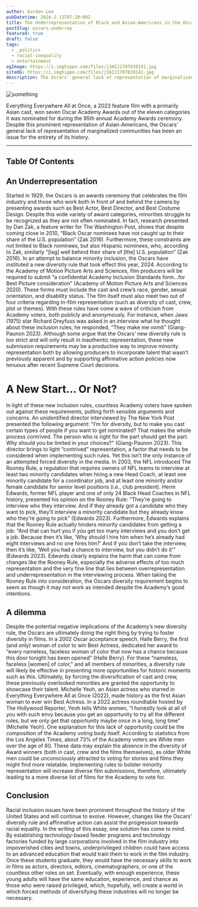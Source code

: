 ```yaml
---
author: Gordon Lee
pubDatetime: 2024-2-13T07:20:00Z
title: The Underrepresentation of Black and Asian-Americans in the Oscars
postSlug: oscars-underrep
featured: true
draft: false
tags:
  - _politics
  - racial-inequality
  - entertainment
ogImage: https://i.imghippo.com/files/j3AIJ1707839141.jpg
siteOG: https://i.imghippo.com/files/j3AIJ1707839141.jpg
description: The Oscars' general lack of representation of marginalized communities has been an issue for the entirety of its history.
---
```


<img src="https://i.imghippo.com/files/j3AIJ1707839141.jpg" alt="something">

Everything Everywhere All at Once, a 2023 feature film with a primarily Asian cast, won seven Oscar Academy Awards out of the eleven categories it was nominated for during the 95th annual Academy Awards ceremony. Despite this prominent representation of Asian-Americans, the Oscars' general lack of representation of marginalized communities has been an issue for the entirety of its history.

---

## Table Of Contents

## An Underrepresentation

Started in 1929, the Oscars is an awards ceremony that celebrates the film industry and those who work both in front of and behind the camera by presenting awards such as Best Actor, Best Director, and Best Costume Design. Despite this wide variety of award categories, minorities struggle to be recognized as they are not often nominated. In fact, research presented by Dan Zak, a feature writer for The Washington Post, shows that despite coming close in 2010, “Black Oscar nominees have not caught up to their share of the U.S. population” (Zak 2016). Furthermore, these constraints are not limited to Black nominees, but also Hispanic nominees, who, according to Zak, similarly “[lag] well behind their share of [the] U.S. population” (Zak 2016). In an attempt to balance minority inclusion, the Oscars have instituted a new diversity rule that took effect this year, 2024. According to the Academy of Motion Picture Arts and Sciences, film producers will be required to submit “a confidential Academy Inclusion Standards form…for Best Picture consideration” (Academy of Motion Picture Arts and Sciences 2020). These forms must include the cast and crew’s race, gender, sexual orientation, and disability status. The film itself must also meet two out of four criteria regarding in-film representation (such as diversity of cast, crew, plot or themes). With these rules have come a wave of criticism from Academy voters, both publicly and anonymously. For instance, when Jaws (1975) star Richard Dreyfuss was asked in an interview what he thought about these inclusion rules, he responded, “They make me vomit” (Giang-Paunon 2023). Although some argue that the Oscars’ new diversity rule is too strict and will only result in inauthentic representation, these new submission requirements may be a productive way to improve minority representation both by allowing producers to incorporate talent that wasn’t previously apparent and by supporting affirmative action policies now tenuous after recent Supreme Court decisions.

# A New Start... Or Not?

In light of these new inclusion rules, countless Academy voters have spoken out against these requirements, putting forth sensible arguments and concerns. An unidentified director interviewed by The New York Post presented the following argument: "I’m for diversity, but to make you cast certain types of people if you want to get nominated? That makes the whole process contrived. The person who is right for the part should get the part. Why should you be limited in your choices?" (Giang-Paunon 2023). This director brings to light “contrived” representation, a factor that needs to be considered when implementing such rules. Yet this isn’t the only instance of an attempted forced diversity in the media. In 2003, the NFL introduced The Rooney Rule, a regulation that requires owners of NFL teams to interview at least two minority candidates when hiring a new Head Coach, at least one minority candidate for a coordinator job, and at least one minority and/or female candidate for senior level positions (i.e., club president). Herm Edwards, former NFL player and one of only 24 Black Head Coaches in NFL history, presented his opinion on the Rooney Rule: “They’re going to interview who they interview. And if they already got a candidate who they want to pick, they’ll interview a minority candidate but they already know who they’re going to pick” (Edwards 2023). Furthermore, Edwards explains that the Rooney Rule actually hinders minority candidates from getting a job: “And that can hurt you if you get too many interviews and you don’t get a job. Because then it’s like, ‘Why should I hire him when he’s already had eight interviews and no one hires him?’ And if you don’t take the interview, then it’s like, ‘Well you had a chance to interview, but you didn’t do it’” (Edwards 2023). Edwards clearly explains the harm that can come from changes like the Rooney Rule, especially the adverse effects of too much representation and the very fine line that lies between overrepresentation and underrepresentation in the interviewing process. When taking the Rooney Rule into consideration, the Oscars diversity requirement begins to seem as though it may not work as intended despite the Academy’s good intentions.

## A dilemma

Despite the potential negative implications of the Academy’s new diversity rule, the Oscars are ultimately doing the right thing by trying to foster diversity in films. In a 2002 Oscar acceptance speech, Halle Berry, the first (and only) woman of color to win Best Actress, dedicated her award to “every nameless, faceless woman of color that now has a chance because this door tonight has been opened” (Halle Berry). For these “nameless, faceless [women] of color,” and all members of minorities, a diversity rule will likely be effective in presenting more opportunities for historic moments such as this. Ultimately, by forcing the diversification of cast and crew, these previously overlooked minorities are granted the opportunity to showcase their talent. Michelle Yeoh, an Asian actress who starred in Everything Everywhere All at Once (2022), made history as the first Asian woman to ever win Best Actress. In a 2022 actress roundtable hosted by The Hollywood Reporter, Yeoh tells White women, “I honestly look at all of you with such envy because you get an opportunity to try all the different roles, but we only get that opportunity maybe once in a long, long time” (Michelle Yeoh). One explanation for this lack of opportunity could be the composition of the Academy voting body itself. According to statistics from the Los Angeles Times, about 73% of the Academy voters are White men over the age of 60. These data may explain the absence in the diversity of Award winners (both in cast, crew and the films themselves), as older White men could be unconsciously attracted to voting for stories and films they might find more relatable. Implementing rules to bolster minority representation will increase diverse film submissions, therefore, ultimately leading to a more diverse list of films for the Academy to vote for.

## Conclusion

Racial inclusion issues have been prominent throughout the history of the United States and will continue to evolve. However, changes like the Oscars’ diversity rule and affirmative action can assist the progression towards racial equality. In the writing of this essay, one solution has come to mind. By establishing technology-based feeder programs and technology factories funded by large corporations involved in the film industry into impoverished cities and towns, underprivileged children could have access to an advanced education that would train them to work in the film industry. Once these students graduate, they would have the necessary skills to work in films as actors, directors, editors, cinematographers, or one of the countless other roles on set. Eventually, with enough experience, these young adults will have the same education, experience, and chance as those who were raised privileged, which, hopefully, will create a world in which forced methods of diversifying these industries will no longer be necessary.
